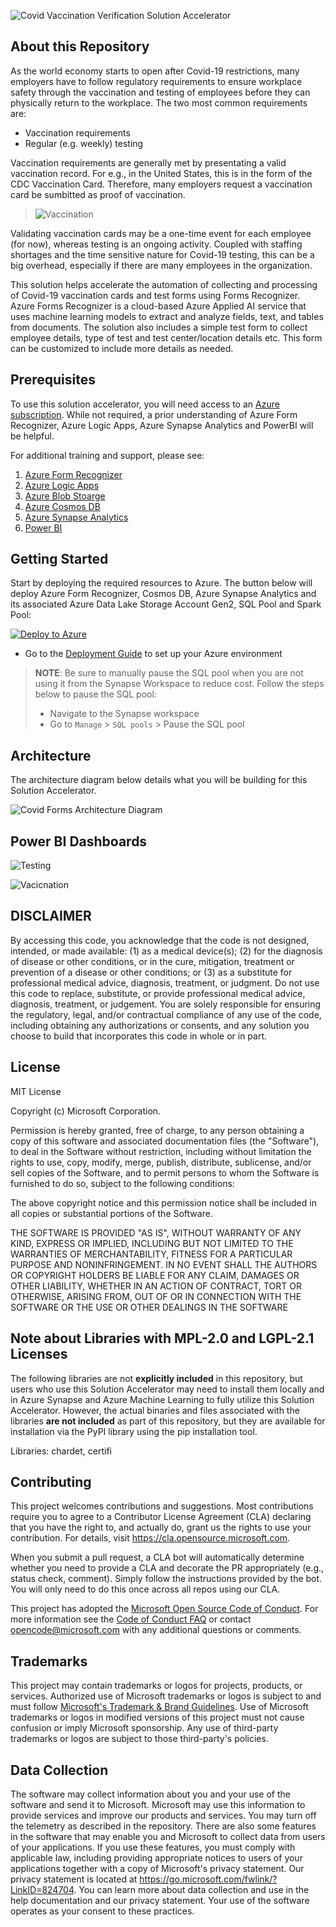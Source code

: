 ![Covid Vaccination Verification Solution Accelerator](./Deployment/images/SATitle.PNG)

## About this Repository
As the world economy starts to open after Covid-19 restrictions, many employers have to follow regulatory requirements to ensure workplace safety through the vaccination and testing of employees before they can physically return to the workplace.
The two most common requirements are:
* Vaccination requirements
* Regular (e.g. weekly) testing

Vaccination requirements are generally met by presentating a valid vaccination record. For e.g., in the United States, this is in the form of the CDC Vaccination Card. Therefore, many employers request a vaccination card be sumbitted as proof of vaccination.

> ![Vaccination](./Deployment/images/SolutionProcess.png)

Validating vaccination cards may be a one-time event for each employee (for now), whereas testing is an ongoing activity. Coupled with staffing shortages and the time sensitive nature for Covid-19 testing, this can be a big overhead, especially if there are many employees in the organization.

This solution helps accelerate the automation of collecting and processing of Covid-19 vaccination cards and test forms using Forms Recognizer. Azure Forms Recognizer is a cloud-based Azure Applied AI service that uses machine learning models to extract and analyze fields, text, and tables from documents. The solution also includes a simple test form to collect employee details, type of test and test center/location details etc. This form can be customized to include more details as needed.

## Prerequisites
To use this solution accelerator, you will need access to an [Azure subscription](https://azure.microsoft.com/en-us/free/). While not required, a prior understanding of Azure Form Recognizer, Azure Logic Apps, Azure Synapse Analytics and PowerBI will be helpful.

For additional training and support, please see:

1. [Azure Form Recognizer](https://docs.microsoft.com/en-us/azure/applied-ai-services/form-recognizer/?branch=release-build-cogserv-forms-recognizer)
2. [Azure Logic Apps](https://azure.microsoft.com/en-us/services/logic-apps/#overview)
3. [Azure Blob Stoarge](https://docs.microsoft.com/en-in/azure/storage/blobs/storage-blobs-introduction)
4. [Azure Cosmos DB](https://azure.microsoft.com/en-us/services/cosmos-db/)
4. [Azure Synapse Analytics](https://azure.microsoft.com/en-us/services/synapse-analytics/) 
5. [Power BI](https://docs.microsoft.com/en-us/power-bi/fundamentals/power-bi-overview)

## Getting Started
Start by deploying the required resources to Azure. The button below will deploy Azure Form Recognizer, Cosmos DB, Azure Synapse Analytics and its associated Azure Data Lake Storage Account Gen2, SQL Pool and Spark Pool:

[![Deploy to Azure](https://aka.ms/deploytoazurebutton)](https://portal.azure.com/#create/Microsoft.Template/uri/https%3A%2F%2Fraw.githubusercontent.com%2Fmicrosoft%2FAzure-Solution-Accelerator-to-automate-COVID-19-Vaccination-Proof-and-Test-Verification-Forms%2Fmain%2FDeployment%2Fdeploy.json)

* Go to the [Deployment Guide](./Deployment/Deployment.md) to set up your Azure environment

> **NOTE**: Be sure to manually pause the SQL pool when you are not using it from the Synapse Workspace to reduce cost. Follow the steps below to pause the SQL pool:  
> * Navigate to the Synapse workspace
> *  Go to `Manage` > `SQL pools` > Pause the SQL pool 

## Architecture
The architecture diagram below details what you will be building for this Solution Accelerator.

![Covid Forms Architecture Diagram](./Deployment/images/SAArchitecture.png "Covid Forms Architecture Diagram")

## Power BI Dashboards

![Testing](./Deployment/images/TestingDashboard.png "Testing")

![Vacicnation](./Deployment/images/VaccinationDashboard.png "Vacicnation")

## DISCLAIMER
By accessing this code, you acknowledge that the code is not designed, intended, or made available: (1) as a medical device(s); (2) for the diagnosis of disease or other conditions, or in the cure, mitigation, treatment or prevention of a disease or other conditions; or (3) as a substitute for professional medical advice, diagnosis, treatment, or judgment. Do not use this code to replace, substitute, or provide professional medical advice, diagnosis, treatment, or judgement. You are solely responsible for ensuring the regulatory, legal, and/or contractual compliance of any use of the code, including obtaining any authorizations or consents, and any solution you choose to build that incorporates this code in whole or in part.

## License
MIT License

Copyright (c) Microsoft Corporation.

Permission is hereby granted, free of charge, to any person obtaining a copy
of this software and associated documentation files (the "Software"), to deal
in the Software without restriction, including without limitation the rights
to use, copy, modify, merge, publish, distribute, sublicense, and/or sell
copies of the Software, and to permit persons to whom the Software is
furnished to do so, subject to the following conditions:

The above copyright notice and this permission notice shall be included in all
copies or substantial portions of the Software.

THE SOFTWARE IS PROVIDED "AS IS", WITHOUT WARRANTY OF ANY KIND, EXPRESS OR
IMPLIED, INCLUDING BUT NOT LIMITED TO THE WARRANTIES OF MERCHANTABILITY,
FITNESS FOR A PARTICULAR PURPOSE AND NONINFRINGEMENT. IN NO EVENT SHALL THE
AUTHORS OR COPYRIGHT HOLDERS BE LIABLE FOR ANY CLAIM, DAMAGES OR OTHER
LIABILITY, WHETHER IN AN ACTION OF CONTRACT, TORT OR OTHERWISE, ARISING FROM,
OUT OF OR IN CONNECTION WITH THE SOFTWARE OR THE USE OR OTHER DEALINGS IN THE
SOFTWARE

## Note about Libraries with MPL-2.0 and LGPL-2.1 Licenses   
The following libraries are not **explicitly included** in this repository, but users who use this Solution Accelerator may need to install them locally and in Azure Synapse and Azure Machine Learning to fully utilize this Solution Accelerator. However, the actual binaries and files associated with the libraries **are not included** as part of this repository, but they are available for installation via the PyPI library using the pip installation tool.  
  
Libraries: chardet, certifi

## Contributing
This project welcomes contributions and suggestions.  Most contributions require you to agree to a Contributor License Agreement (CLA) declaring that you have the right to, and actually do, grant us the rights to use your contribution. For details, visit https://cla.opensource.microsoft.com.

When you submit a pull request, a CLA bot will automatically determine whether you need to provide a CLA and decorate the PR appropriately (e.g., status check, comment). Simply follow the instructions provided by the bot. You will only need to do this once across all repos using our CLA.

This project has adopted the [Microsoft Open Source Code of Conduct](https://opensource.microsoft.com/codeofconduct/). For more information see the [Code of Conduct FAQ](https://opensource.microsoft.com/codeofconduct/faq/) or contact [opencode@microsoft.com](mailto:opencode@microsoft.com) with any additional questions or comments.

## Trademarks
This project may contain trademarks or logos for projects, products, or services. Authorized use of Microsoft trademarks or logos is subject to and must follow [Microsoft's Trademark & Brand Guidelines](https://www.microsoft.com/en-us/legal/intellectualproperty/trademarks/usage/general). Use of Microsoft trademarks or logos in modified versions of this project must not cause confusion or imply Microsoft sponsorship. Any use of third-party trademarks or logos are subject to those third-party's policies.

## Data Collection
The software may collect information about you and your use of the software and send it to Microsoft. Microsoft may use this information to provide services and improve our products and services. You may turn off the telemetry as described in the repository. There are also some features in the software that may enable you and Microsoft to collect data from users of your applications. If you use these features, you must comply with applicable law, including providing appropriate notices to users of your applications together with a copy of Microsoft's privacy statement. Our privacy statement is located at https://go.microsoft.com/fwlink/?LinkID=824704. You can learn more about data collection and use in the help documentation and our privacy statement. Your use of the software operates as your consent to these practices.